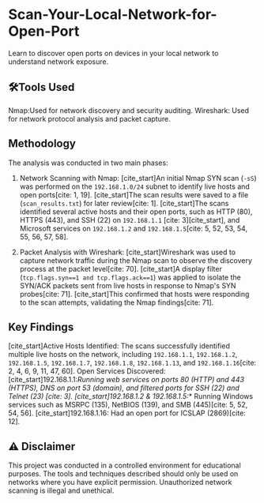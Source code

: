 # Scan-Your-Local-Network-for-Open-Port
 Learn to discover open ports on devices in your local network to understand  network exposure. 
## 🛠Tools Used
 Nmap:Used for network discovery and security auditing.
 Wireshark: Used for network protocol analysis and packet capture.

## Methodology

The analysis was conducted in two main phases:

1.  Network Scanning with Nmap:
    [cite_start]An initial Nmap SYN scan (`-sS`) was performed on the `192.168.1.0/24` subnet to identify live hosts and open ports[cite: 1, 19].
     [cite_start]The scan results were saved to a file (`scan_results.txt`) for later review[cite: 1].
    [cite_start]The scans identified several active hosts and their open ports, such as HTTP (80), HTTPS (443), and SSH (22) on `192.168.1.1` [cite: 3][cite_start], and Microsoft services on `192.168.1.2` and `192.168.1.5`[cite: 5, 52, 53, 54, 55, 56, 57, 58].

2.  Packet Analysis with Wireshark:
    [cite_start]Wireshark was used to capture network traffic during the Nmap scan to observe the discovery process at the packet level[cite: 70].
    [cite_start]A display filter (`tcp.flags.syn==1 and tcp.flags.ack==1`) was applied to isolate the SYN/ACK packets sent from live hosts in response to Nmap's SYN probes[cite: 71].
     [cite_start]This confirmed that hosts were responding to the scan attempts, validating the Nmap findings[cite: 71].

##  Key Findings

[cite_start]Active Hosts Identified: The scans successfully identified multiple live hosts on the network, including `192.168.1.1`, `192.168.1.2`, `192.168.1.5`, `192.168.1.7`, `192.168.1.8`, `192.168.1.13`, and `192.168.1.16`[cite: 2, 4, 6, 9, 11, 47, 60].
Open Services Discovered:
     [cite_start]192.168.1.1:*Running web services on ports 80 (HTTP) and 443 (HTTPS), DNS on port 53 (domain), and filtered ports for SSH (22) and Telnet (23) [cite: 3].
    [cite_start]192.168.1.2 & 192.168.1.5:** Running Windows services such as MSRPC (135), NetBIOS (139), and SMB (445)[cite: 5, 52, 54, 56].
    [cite_start]192.168.1.16: Had an open port for ICSLAP (2869)[cite: 12].



## ⚠️ Disclaimer

This project was conducted in a controlled environment for educational purposes. The tools and techniques described should only be used on networks where you have explicit permission. Unauthorized network scanning is illegal and unethical.
